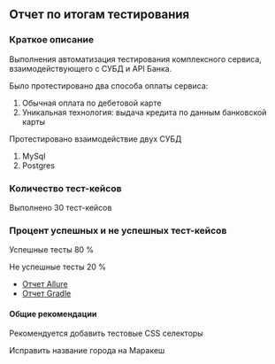 ## Отчет по итогам тестирования
### Краткое описание 
Выполнения  автоматизация тестирования комплексного сервиса, взаимодействующего с СУБД и API Банка.

Было протестировано два способа оплаты сервиса:
1. Обычная оплата по дебетовой карте
2. Уникальная технология: выдача кредита по данным банковской карты

 Протестировано взаимодействие двух СУБД
1. MySql
2. Postgres

### Количество тест-кейсов
Выполнено 30 тест-кейсов

### Процент успешных и не успешных тест-кейсов
Успешные тесты 80 %

Не успешные тесты 20 %
 * [Отчет Allure](https://github.com/ForesterinForest/DiplomQA/issues/3)
 * [Отчет Gradle](https://github.com/ForesterinForest/DiplomQA/issues/4)

#### Общие рекомендации
Рекомендуется добавить тестовые CSS селекторы 

Исправить название города на Маракеш

